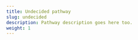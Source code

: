 ```yaml
---
title: Undecided pathway
slug: undecided
description: Pathway description goes here too.
weight: 1
---
```

